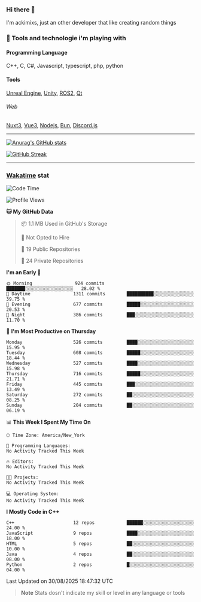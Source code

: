 ### Hi there 👋

I'm ackimixs, just an other developer that like creating random things

### 🧰 Tools and technologie i'm playing with

#### Programming Language
C++, C, C#, Javascript, typescript, php, python

#### Tools
[Unreal Engine](https://www.unrealengine.com), [Unity](https://unity.com/), [ROS2](https://ros.org/), [Qt](https://www.qt.io/)

###### Web
[Nuxt3](https://nuxt.com/), [Vue3](https://vuejs.org/), [Nodejs](https://nodejs.org), [Bun](https://bun.sh/), [Discord.js](https://discord.js.org/)

---

[![Anurag's GitHub stats](https://github-readme-stats.vercel.app/api?username=ackimixs&show_icons=true&theme=github_dark&count_private=true)](https://github.com/anuraghazra/github-readme-stats)

[![GitHub Streak](https://github-readme-streak-stats.herokuapp.com?user=Ackimixs&theme=github-dark-blue&date_format=j%20M%5B%20Y%5D&mode=weekly)](https://git.io/streak-stats)

---
 
 ### [Wakatime](https://wakatime.com/) stat

<!--START_SECTION:waka-->
![Code Time](http://img.shields.io/badge/Code%20Time-1%2C721%20hrs%204%20mins-blue)

![Profile Views](http://img.shields.io/badge/Profile%20Views-0-blue)

**🐱 My GitHub Data** 

> 📦 1.1 MB Used in GitHub's Storage 
 > 
> 🚫 Not Opted to Hire
 > 
> 📜 19 Public Repositories 
 > 
> 🔑 24 Private Repositories 
 > 
**I'm an Early 🐤** 

```text
🌞 Morning                924 commits         ███████░░░░░░░░░░░░░░░░░░   28.02 % 
🌆 Daytime                1311 commits        ██████████░░░░░░░░░░░░░░░   39.75 % 
🌃 Evening                677 commits         █████░░░░░░░░░░░░░░░░░░░░   20.53 % 
🌙 Night                  386 commits         ███░░░░░░░░░░░░░░░░░░░░░░   11.70 % 
```
📅 **I'm Most Productive on Thursday** 

```text
Monday                   526 commits         ████░░░░░░░░░░░░░░░░░░░░░   15.95 % 
Tuesday                  608 commits         █████░░░░░░░░░░░░░░░░░░░░   18.44 % 
Wednesday                527 commits         ████░░░░░░░░░░░░░░░░░░░░░   15.98 % 
Thursday                 716 commits         █████░░░░░░░░░░░░░░░░░░░░   21.71 % 
Friday                   445 commits         ███░░░░░░░░░░░░░░░░░░░░░░   13.49 % 
Saturday                 272 commits         ██░░░░░░░░░░░░░░░░░░░░░░░   08.25 % 
Sunday                   204 commits         ██░░░░░░░░░░░░░░░░░░░░░░░   06.19 % 
```


📊 **This Week I Spent My Time On** 

```text
🕑︎ Time Zone: America/New_York

💬 Programming Languages: 
No Activity Tracked This Week

🔥 Editors: 
No Activity Tracked This Week

🐱‍💻 Projects: 
No Activity Tracked This Week

💻 Operating System: 
No Activity Tracked This Week
```

**I Mostly Code in C++** 

```text
C++                      12 repos            ██████░░░░░░░░░░░░░░░░░░░   24.00 % 
JavaScript               9 repos             ████░░░░░░░░░░░░░░░░░░░░░   18.00 % 
HTML                     5 repos             ██░░░░░░░░░░░░░░░░░░░░░░░   10.00 % 
Java                     4 repos             ██░░░░░░░░░░░░░░░░░░░░░░░   08.00 % 
Python                   2 repos             █░░░░░░░░░░░░░░░░░░░░░░░░   04.00 % 
```




 Last Updated on 30/08/2025 18:47:32 UTC
<!--END_SECTION:waka-->

> **Note**
> Stats dosn't indicate my skill or level in any language or tools
